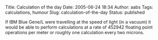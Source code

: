 Title: Calculation of the day
Date: 2005-06-24 18:34
Author: aabs
Tags: calculations, humour
Slug: calculation-of-the-day
Status: published

If IBM Blue Gene/L were travelling at the speed of light (in a vacuum) it would be able to perform calculations at a rate of 452942 floating point operations per meter or roughly one calculation every two microns.

